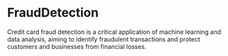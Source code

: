 # FraudDetection
Credit card fraud detection is a critical application of machine learning and data analysis, aiming to identify fraudulent transactions and protect customers and businesses from financial losses.
